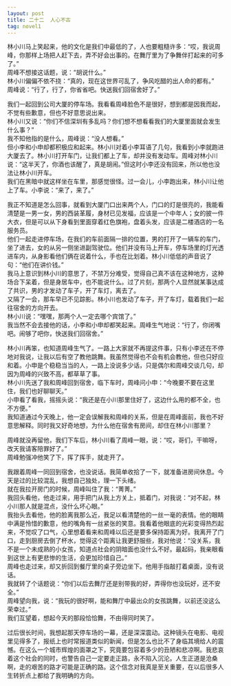 ```yaml
---
layout: post
title: 二十二  人心不古
tag: novel1
---
```


林小川马上笑起来，他的文化是我们中最低的了，人也要粗糙许多：“哎，我说周峰，你那样上场把人赶下去，弄不好会出事的。在舞厅里为了争舞伴打起来的可多了。”<br />
周峰不想接这话题，说：“胡说什么。”<br />
林小川偏偏不依不挠：“真的，现在这世界可乱了，争风吃醋的出人命的都有。”<br />
周峰说：“行了，行了，你省省吧。快送我们回宿舍好了。”

我们一起回到公司大厦的停车场。我看看周峰脸色不是很好，想到都是因我而起，不觉有些歉意，但也不好意思说出来。<br />
林小川又说：“你们不信深圳有多乱吗？你们想不想看看我们的大厦里面就会发生什么事？”<br />
我不知他指的是什么，周峰说：“没人想看。”<br />
但小李和小申却都积极应和起来。林小川对着小李耳语了几句，我看到小李就跑进大厦去了。林小川打开车门，让我们都上了车，却并没有发动车。周峰对林小川说：“这半天了，你酒也该醒了，真是胡闹。”但这时小李还没有回来，所以他也没法让林小川开车。<br />
我们在黑暗中就这样坐在车里，那感觉很怪。过一会儿，小李跑出来，林小川让他上了车。小李说：“来了，来了。”

我正不知道是怎么回事，就看到大厦门口出来两个人，门口的灯是很亮的，我能看清楚是一男一女，男的西装革履，身材已见发福，应该是一个中年人；女的披一件大衣，但是可以从下身看到里面穿着红色旗袍，盘着头发，应该是二楼酒店的一名服务员。<br />
他们一起走进停车场，在我们的车前面隔一排的位置，男的打开了一辆车的车门，坐了进去，女的从另一侧坐进副驾驶位。他们并没有马上开车，停车场里的灯光透进车内，从身影看他们俩在说着什么，手也在比划着。林小川低低的声音说了句：“他们在讲价钱。”<br />
我马上意识到林小川的意思了，不禁万分难受，觉得自己真不该在这种地方，这种场合下呆着，但是身居车中，也不能说什么。过了片刻，那两个人显然就某事达成了共识，男的才发动了车子，开了车灯，离去了。<br />
又隔了一会，那车早已不见踪影。林小川也发动了车子，开了车灯，载着我们一起往宿舍的方向开去。<br />
林小川说：“嘿嘿，那两个人一定去哪个宾馆了。”<br />
我当然不会去接他的话，小李和小申却都笑起来。周峰生气地说：“行了，你闭嘴吧。闹够了吧你，快送我们回宿舍。”

林小川再笨，也知道周峰生气了。一路上大家就不再提这件事，只有小李还在不停地对我说，让我以后有空了教他跳舞。我虽然觉得也不会有机会教他，但也只好应和着。小申是个稳稳当当的人，一路上没说多少话，只是偶尔和周峰交谈几句，却因为周峰的兴致不高，都草草了事。<br />
林小川先送了我和周峰回到宿舍，临下车时，周峰问小申：“今晚要不要在这里住，我们也好聊聊天。”<br />
小申看了看我，摇摇头说：“我还是在小川那里住好了，这边什么用的都不全，也不方便。”<br />
我知道通过今天晚上，他一定会误解我和周峰的关系，但是在周峰面前，我也不好意思解释。同时我又好奇地想，为什么他在宿舍有房间，却住在林小川那里？<br />

周峰就没再留他，我们下车后，林小川看了周峰一眼，说：“哎，哥们，干嘛呀，改天我请客陪罪好了。”<br />
周峰勉强冲他笑了下，挥了挥手，就走开了。

我跟着周峰一同回到宿舍，也没说话。我简单收拾了一下，就准备进房间休息。今天是过的比较混乱，我想自己独处，理一下头绪。<br />
就在我拉开房门的时候，周峰叫住了我：“菁菁。”<br />
我回头看他，他走过来，用手把门从我上方关上，抵着门，对我说：“对不起，林小川那人就是混点，没什么坏心眼。”<br />
我抬头去看他，他的脸离我那么近，我足以看清楚他的一丝一毫的表情。他的眼睛中满是怜惜的歉意，他的嘴角有一丝紧张的笑意。我看着他眼底的光彩变得热烈起来，不觉叹了口气，心里想着看来和周峰以后还是要多保持距离为好。我离开了门口，走到厨房去倒了杯水，觉得这个距离让我更舒服些，我对他说：“没关系，我不是一个未成熟的小女孩，知道点社会的阴暗面也没什么不好。最起码，我亲眼看到这世上有更悲惨的生活，会更加珍惜自己。”<br />
周峰也走过来，却又折回到餐厅里的桌子旁边坐下。他用手指敲打着桌面，没有说话。<br />
我就转了个话题说：“你们以后去舞厅还是别带我的好，弄得你也没玩好，还不安全。”<br />
周峰望向我，说：“我玩的很好啊，能和舞厅中最出众的女孩跳舞，以前还没这么荣幸过。”<br />
我们互望着，想起今天的那段恰恰舞，不由得同时笑了。

过后很长时间，我想起那天停车场的一幕，还是深深震动。这种镜头在电影、电视里见得多了，报纸上也时常报道类似的新闻，但是怎么也比不了身临其境给人的震憾。在这么一个城市辉煌的面罩之下，究竟要包容着多少的丑陋和悲凉啊。我悲哀着这个社会的同时，也警告自己一定要走正路，永不陷入沉沦。人生正道是沧桑啊，走的艰苦的路才可能是正确的路。这个信念对我真是至关重要，在以后很多人生转折点上都给了我明确的方向。
